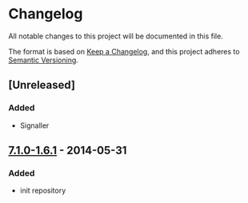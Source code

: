 # Changelog
All notable changes to this project will be documented in this file.

The format is based on [Keep a Changelog](https://keepachangelog.com/en/1.0.0/),
and this project adheres to [Semantic Versioning](https://semver.org/spec/v2.0.0.html).

## [Unreleased]

### Added
- Signaller

## [7.1.0-1.6.1] - 2014-05-31
### Added
- init repository

[7.1.0-1.6.1]: https://github.com/Softizy/varnish-with-prom-exporter-docker/releases/tag/7.1.0-1.6.1
